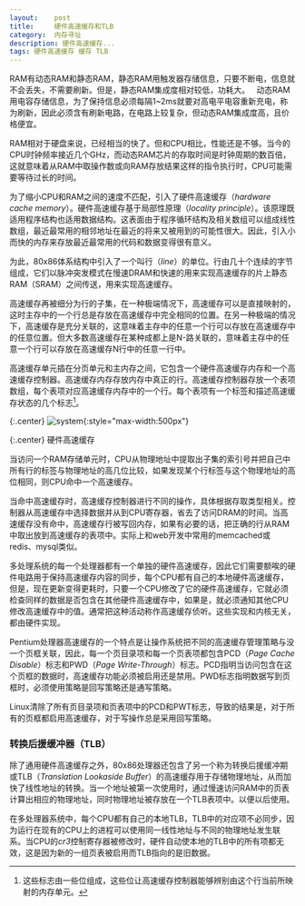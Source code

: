 ```yaml
---
layout:    post
title:     硬件高速缓存和TLB
category:  内存寻址
description: 硬件高速缓存...
tags: 硬件高速缓存 缓存 TLB
---
```

RAM有动态RAM和静态RAM，静态RAM用触发器存储信息，只要不断电，信息就不会丢失，不需要刷新。但是，静态RAM集成度相对较低，功耗大。
 
动态RAM用电容存储信息，为了保持信息必须每隔1~2ms就要对高电平电容重新充电，称为刷新，因此必须含有刷新电路，在电路上较复杂，但动态RAM集成度高，且价格便宜。

RAM相对于硬盘来说，已经相当的快了。但和CPU相比，性能还是不够。当今的CPU时钟频率接近几个GHz，而动态RAM芯片的存取时间是时钟周期的数百倍，这就意味着从RAM中取操作数或向RAM存放结果这样的指令执行时，CPU可能需要等待过长的时间。

为了缩小CPU和RAM之间的速度不匹配，引入了硬件高速缓存（*hardware cache memory*）。硬件高速缓存基于局部性原理（*locality principle*）。该原理既适用程序结构也适用数据结构。这表面由于程序循环结构及相关数组可以组成线性数组，最近最常用的相邻地址在最近的将来又被用到的可能性很大。因此，引入小而快的内存来存放最近最常用的代码和数据变得很有意义。

为此，80x86体系结构中引入了一个叫行（*line*）的单位。行由几十个连续的字节组成，它们以脉冲突发模式在慢速DRAM和快速的用来实现高速缓存的片上静态RAM（SRAM）之间传送，用来实现高速缓存。

高速缓存再被细分为行的子集，在一种极端情况下，高速缓存可以是直接映射的，这时主存中的一个行总是存放在高速缓存中完全相同的位置。在另一种极端的情况下，高速缓存是充分关联的，这意味着主存中的任意一个行可以存放在高速缓存中的任意位置。但大多数高速缓存在某种成都上是N-路关联的，意味着主存中的任意一个行可以存放在高速缓存N行中的任意一行中。

高速缓存单元插在分页单元和主内存之间，它包含一个硬件高速缓存内存和一个高速缓存控制器。高速缓存内存存放内存中真正的行。高速缓存控制器存放一个表项数组，每个表项对应高速缓存内存中的一个行。每个表项有一个标签和描述高速缓存状态的几个标志[^1]。

[^1]: 这些标志由一些位组成，这些位让高速缓存控制器能够辨别由这个行当前所映射的内存单元。

{:.center}
![system](/linux-kernel-architecture/images/dram_cache.png){:style="max-width:500px"}

{:.center}
硬件高速缓存

当访问一个RAM存储单元时，CPU从物理地址中提取出子集的索引号并把自己中所有行的标签与物理地址的高几位比较，如果发现某个行标签与这个物理地址的高位相同，则CPU命中一个高速缓存。

当命中高速缓存时，高速缓存控制器进行不同的操作，具体根据存取类型相关。控制器从高速缓存中选择数据并从到CPU寄存器，省去了访问DRAM的时间。当高速缓存没有命中，高速缓存行被写回内存，如果有必要的话，把正确的行从RAM中取出放到高速缓存的表项中。实际上和web开发中常用的memcached或redis、mysql类似。

多处理系统的每一个处理器都有一个单独的硬件高速缓存，因此它们需要额唉的硬件电路用于保持高速缓存内容的同步，每个CPU都有自己的本地硬件高速缓存，但是，现在更新变得更耗时，只要一个CPU修改了它的硬件高速缓存，它就必须检查同样的数据是否包含在其他硬件高速缓存中，如果是，就必须通知其他CPU修改高速缓存中的值。通常把这种活动称作高速缓存侦听。这些实现和内核无关，都由硬件实现。

Pentium处理器高速缓存的一个特点是让操作系统把不同的高速缓存管理策略与没一个页框关联，因此，每一个页目录项和每一个页表项都包含PCD（*Page Cache Disable*）标志和PWD（*Page Write-Through*）标志。PCD指明当访问包含在这个页框的数据时，高速缓存功能必须被启用还是禁用。PWD标志指明数据写到页框时，必须使用策略是回写策略还是通写策略。

Linux清除了所有页目录项和页表项中的PCD和PWT标志，导致的结果是，对于所有的页框都启用高速缓存，对于写操作总是采用回写策略。

### 转换后援缓冲器（TLB） ###

除了通用硬件高速缓存之外，80x86处理器还包含了另一个称为转换后援缓冲期或TLB（*Translation Lookaside Buffer*）的高速缓存用于存储物理地址，从而加快了线性地址的转换。当一个地址被第一次使用时，通过慢速访问RAM中的页表计算出相应的物理地址，同时物理地址被存放在一个TLB表项中。以便以后使用。

在多处理器系统中，每个CPU都有自己的本地TLB，TLB中的对应项不必同步，因为运行在现有的CPU上的进程可以使用同一线性地址与不同的物理地址发生联系。当CPU的*cr3*控制寄存器被修改时，硬件自动使本地的TLB中的所有项都无效，这是因为新的一组页表被启用而TLB指向的是旧数据。